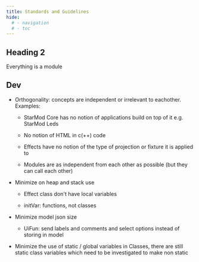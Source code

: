 ```yaml
---
title: Standards and Guidelines
hide:
  # - navigation
  # - toc
---
```


## Heading 2

Everything is a module

## Dev

* Orthogonality: concepts are independent or irrelevant to eachother. Examples:

    * StarMod Core has no notion of applications build on top of it e.g. StarMod Leds

    * No notion of HTML in c(++) code

    * Effects have no notion of the type of projection or fixture it is applied to

    * Modules are as independent from each other as possible (but they can call each other)

* Minimize on heap and stack use

    * Effect class don't have local variables

    * initVar: functions, not classes

* Minimize model json size

    * UiFun: send labels and comments and select options instead of storing in model

* Minimize the use of static / global variables in Classes, there are still static class variables which need to be investigated to make non static

